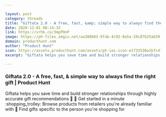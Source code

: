 ```yaml
---

layout: post
category: threads
title: "Giftata 2.0 - A free, fast, &amp; simple way to always find the right gift"
date: 2020-12-01 08:14:32
link: https://vrhk.co/3mpPHnP
image: https://ph-files.imgix.net/aa388b03-9fab-4c92-8a5a-20c87b25ab39.png?auto=format&fit=crop&frame=1&h=512&w=1024
domain: producthunt.com
author: "Product Hunt"
icon: https://assets.producthunt.com/assets/ph-ios-icon-e1733530a1bfc41080db8161823f1ef262cdbbc933800c0a2a706f70eb9c277a.png
excerpt: "Giftata helps you save time and build stronger relationships through highly accurate gift recommendations :tada: :rocket: Get started in a minute :shopping_trolley: Browse products from retailers you're already familiar with :gift: Find gifts specific to the person you're shopping for"

---
```


### Giftata 2.0 - A free, fast, &amp; simple way to always find the right gift | Product Hunt

Giftata helps you save time and build stronger relationships through highly accurate gift recommendations :tada: :rocket: Get started in a minute :shopping_trolley: Browse products from retailers you're already familiar with :gift: Find gifts specific to the person you're shopping for